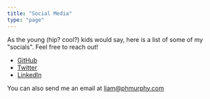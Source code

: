 ```yaml
---
title: "Social Media"
type: "page"
---
```


As the young (hip? cool?) kids would say, here is a list of some of my "socials". Feel free to reach out!

- [GitHub](https://github.com/liamphmurphy)
- [Twitter](https://www.twitter.com/LimePH)
- [LinkedIn](https://www.linkedin.com/in/liamphmurphy/)

You can also send me an email at [liam@phmurphy.com](mailto:liam@phmurphy.com)